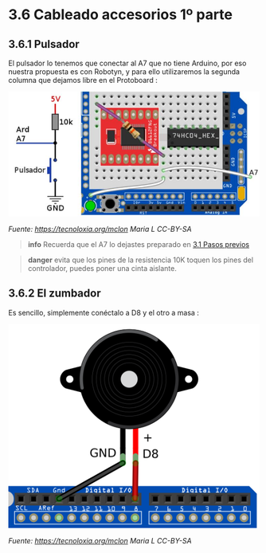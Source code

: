# 3.6 Cableado accesorios 1º parte

## 3.6.1 Pulsador

El pulsador lo tenemos que conectar al A7 que no tiene Arduino, por eso nuestra propuesta es con Robotyn, y para ello utilizaremos la segunda columna que dejamos libre en el Protoboard :

![](/assets/conexionpulsador.jpg)

_Fuente: https://tecnoloxia.org/mclon Maria L CC-BY-SA_

>**info** Recuerda que el A7 lo dejastes preparado en [3.1 Pasos previos](https://catedu.github.io/mClon/montaje/previo.html)

>**danger** evita que los pines de la resistencia 10K toquen los pines del controlador, puedes poner una cinta aislante.

## 3.6.2 El zumbador

Es sencillo, simplemente conéctalo a D8 y el otro a masa :

![](/assets/zumbador_frit.png)

_Fuente: https://tecnoloxia.org/mclon Maria L CC-BY-SA_
